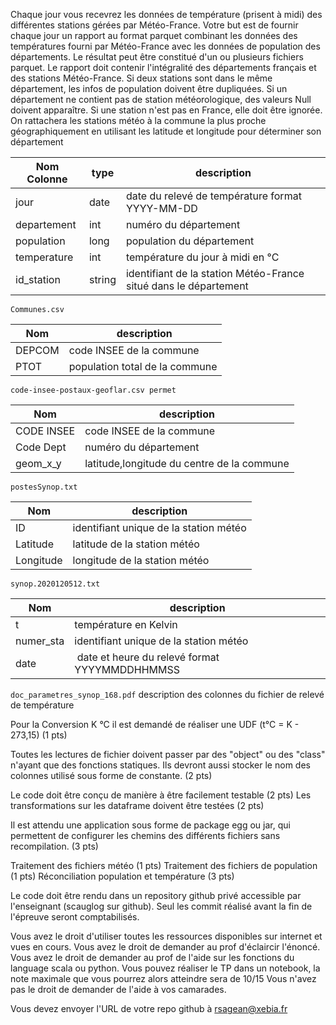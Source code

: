 Chaque jour vous recevrez les données de température (prisent à midi) des différentes stations gérées par Météo-France. Votre but est de fournir chaque jour un rapport au format parquet combinant les données des températures fourni par Météo-France avec les données de population des départements. Le résultat peut être constitué d'un ou plusieurs fichiers parquet.
Le rapport doit contenir l'intégralité des départements français et des stations Météo-France.
Si deux stations sont dans le même département, les infos de population doivent être dupliquées.
Si un département ne contient pas de station météorologique, des valeurs Null doivent apparaître.
Si une station n'est pas en France, elle doit être ignorée.
On rattachera les stations météo à la commune la plus proche géographiquement en utilisant les latitude et longitude pour déterminer son département


| Nom Colonne |  type  | description                                                      |
|-------------|--------|------------------------------------------------------------------|
| jour        | date   | date du relevé de température format YYYY-MM-DD                  |
| departement | int    | numéro du département                                            |
| population  | long   | population du département                                        |
| temperature | int    | température du jour à midi en °C                                 |
| id_station  | string | identifiant de la station Météo-France situé dans le département |


`Communes.csv`

| Nom    | description                    |
|--------|--------------------------------|
| DEPCOM | code INSEE de la commune       |
| PTOT   | population total de la commune |


`code-insee-postaux-geoflar.csv permet`

| Nom        | description                                |
|------------|--------------------------------------------|
| CODE INSEE | code INSEE de la commune                  |
| Code Dept  | numéro du département                      |
| geom_x_y   | latitude,longitude du centre de la commune |


`postesSynop.txt`

| Nom       | description                            |
|-----------|----------------------------------------|
| ID        | identifiant unique de la station météo |
| Latitude  | latitude de la station météo           |
| Longitude | longitude de la station météo          |


`synop.2020120512.txt`

| Nom       | description                                   |
|-----------|-----------------------------------------------|
| t         | température en Kelvin                         |
| numer_sta | identifiant unique de la station météo        |
| date      | date et heure du relevé format YYYYMMDDHHMMSS |

`doc_parametres_synop_168.pdf` description des colonnes du fichier de relevé de température


Pour la Conversion K °C il est demandé de réaliser une UDF  (t°C = K - 273,15) (1 pts)

Toutes les lectures de fichier doivent passer par des "object" ou des "class" n'ayant que des fonctions statiques. Ils devront aussi stocker le nom des colonnes utilisé sous forme de constante. (2 pts)

Le code doit être conçu de manière à être facilement testable (2 pts)
Les transformations sur les dataframe doivent être testées (2 pts)


Il est attendu une application sous forme de package egg ou jar, qui permettent de configurer les chemins des différents fichiers sans recompilation. (3 pts)

Traitement des fichiers météo (1 pts)
Traitement des fichiers de population (1 pts)
Réconciliation population et température (3 pts)

Le code doit être rendu dans un repository github privé accessible par l'enseignant (scauglog sur github). Seul les commit réalisé avant la fin de l'épreuve seront comptabilisés.

Vous avez le droit d'utiliser toutes les ressources disponibles sur internet et vues en cours.
Vous avez le droit de demander au prof d'éclaircir l'énoncé.
Vous avez le droit de demander au prof de l'aide sur les fonctions du language scala ou python.
Vous pouvez réaliser le TP dans un notebook, la note maximale que vous pourrez alors atteindre sera de 10/15
Vous n'avez pas le droit de demander de l'aide à vos camarades.

Vous devez envoyer l'URL de votre repo github à rsagean@xebia.fr
